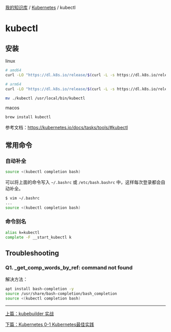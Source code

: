 [我的知识库](../README.md) / [Kubernetes](zz_gneratered_mdi.md) / kubectl

# kubectl

## 安装

linux

```bash
# amd64
curl -LO "https://dl.k8s.io/release/$(curl -L -s https://dl.k8s.io/release/stable.txt)/bin/linux/amd64/kubectl"

# arm64
curl -LO "https://dl.k8s.io/release/$(curl -L -s https://dl.k8s.io/release/stable.txt)/bin/linux/arm64/kubectl"

mv ./kubectl /usr/local/bin/kubectl
```

macos

```bash
brew install kubectl
```

参考文档：<https://kubernetes.io/docs/tasks/tools/#kubectl>

## 常用命令

### 自动补全

```bash
source <(kubectl completion bash)
```

可以将上面的命令写入 `~/.bashrc` 或 `/etc/bash.bashrc` 中，这样每次登录都会自动补全。

```bash
$ vim ~/.bashrc
...
source <(kubectl completion bash)
```

### 命令别名

```bash
alias k=kubectl
complete -F __start_kubectl k
```

## Troubleshooting

### Q1. _get_comp_words_by_ref: command not found

解决方法：

```bash
apt install bash-completion -y
source /usr/share/bash-completion/bash_completion
source <(kubectl completion bash)
```

---
[上篇：kubebuilder 实战](kubebuilder-inaction.md)

[下篇：Kubernetes 0-1 Kubernetes最佳实践](kubernetes-best-practice.md)
